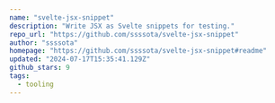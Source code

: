 ```yaml
---
name: "svelte-jsx-snippet"
description: "Write JSX as Svelte snippets for testing."
repo_url: "https://github.com/ssssota/svelte-jsx-snippet"
author: "ssssota"
homepage: "https://github.com/ssssota/svelte-jsx-snippet#readme"
updated: "2024-07-17T15:35:41.129Z"
github_stars: 9
tags: 
  - tooling
---
```

